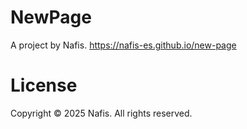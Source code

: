 # NewPage
A project by Nafis.
https://nafis-es.github.io/new-page
# License
Copyright © 2025 Nafis. All rights reserved.
